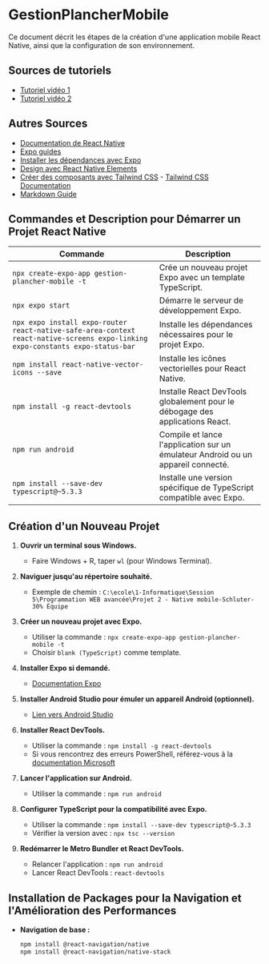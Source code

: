 # GestionPlancherMobile

Ce document décrit les étapes de la création d'une application mobile React Native, ainsi que la configuration de son environnement.

## Sources de tutoriels
- [Tutoriel vidéo 1](https://www.youtube.com/watch?v=gXrBpt9MLzE)
- [Tutoriel vidéo 2](https://www.youtube.com/watch?v=o2GUagUfJeA)

## Autres Sources
- [Documentation de React Native](https://reactnative.dev/docs/getting-started)
- [Expo guides](https://docs.expo.dev/guides/overview/)
- [Installer les dépendances avec Expo](https://docs.expo.dev/router/installation/#install-dependencies)
- [Design avec React Native Elements](https://reactnativeelements.com/docs)
- [Créer des composants avec Tailwind CSS](https://www.youtube.com/watch?v=hAMVFvMB5Jo) - [Tailwind CSS Documentation](https://tailwindcss.com)
- [Markdown Guide](https://www.markdownguide.org/basic-syntax/)

## Commandes et Description pour Démarrer un Projet React Native

| Commande                                                                                               | Description                                                                                                    |
| ------------------------------------------------------------------------------------------------------ | -------------------------------------------------------------------------------------------------------------- |
| `npx create-expo-app gestion-plancher-mobile -t`                                                        | Crée un nouveau projet Expo avec un template TypeScript.                                                        |
| `npx expo start`                                                                                        | Démarre le serveur de développement Expo.                                                                      |
| `npx expo install expo-router react-native-safe-area-context react-native-screens expo-linking expo-constants expo-status-bar` | Installe les dépendances nécessaires pour le projet Expo.  |
| `npm install react-native-vector-icons --save`                                                          | Installe les icônes vectorielles pour React Native.                                                             |
| `npm install -g react-devtools`                                                                         | Installe React DevTools globalement pour le débogage des applications React.                                    |
| `npm run android`                                                                                       | Compile et lance l'application sur un émulateur Android ou un appareil connecté.                                |
| `npm install --save-dev typescript@~5.3.3`                                                              | Installe une version spécifique de TypeScript compatible avec Expo.                                             |

## Création d'un Nouveau Projet

1. **Ouvrir un terminal sous Windows.**
   - Faire Windows + R, taper `wl` (pour Windows Terminal).

2. **Naviguer jusqu'au répertoire souhaité.**
   - Exemple de chemin : `C:\ecole\1-Informatique\Session 5\Programmation WEB avancée\Projet 2 - Native mobile-Schluter- 30% Équipe`

3. **Créer un nouveau projet avec Expo.**
   - Utiliser la commande : `npx create-expo-app gestion-plancher-mobile -t`  
   - Choisir `blank (TypeScript)` comme template.

4. **Installer Expo si demandé.**
   - [Documentation Expo](https://docs.expo.dev/get-started/set-up-your-environment/?platform)

5. **Installer Android Studio pour émuler un appareil Android (optionnel).**
   - [Lien vers Android Studio](https://developer.android.com/studio?hl=fr)

6. **Installer React DevTools.**
   - Utiliser la commande : `npm install -g react-devtools`
   - Si vous rencontrez des erreurs PowerShell, référez-vous à la [documentation Microsoft](https://learn.microsoft.com/fr-fr/powershell/module/microsoft.powershell.core/about/about_execution_policies?view=powershell-7.4)

7. **Lancer l'application sur Android.**
   - Utiliser la commande : `npm run android`

8. **Configurer TypeScript pour la compatibilité avec Expo.**
   - Utiliser la commande : `npm install --save-dev typescript@~5.3.3`
   - Vérifier la version avec : `npx tsc --version`

9. **Redémarrer le Metro Bundler et React DevTools.**
   - Relancer l'application : `npm run android`
   - Lancer React DevTools : `react-devtools`

## Installation de Packages pour la Navigation et l'Amélioration des Performances

- **Navigation de base :**
  ```bash
  npm install @react-navigation/native
  npm install @react-navigation/native-stack
